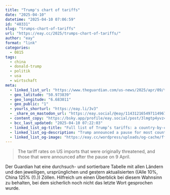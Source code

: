 ```yaml
---
title: "Trump's chart of tariffs"
date: "2025-04-10"
datetime: "2025-04-10 07:06:59"
id: "40331"
slug: "trumps-chart-of-tariffs"
url: "https://eay.cc/2025/trumps-chart-of-tariffs/"
author: "eay"
format: "link"
categories:
  - 0815
tags:
  - china
  - donald-trump
  - politik
  - usa
  - wirtschaft
meta:
  - linked_list_url: "https://www.theguardian.com/us-news/2025/apr/09/trump-tariffs-list-pause"
  - geo_latitude: "50.973839"
  - geo_longitude: "6.683011"
  - geo_public: "1"
  - yourls_shorturl: "https://eay.li/3v3"
  - _share_on_mastodon_url: "https://eay.social/@eay/114312165497114967"
  - content_copy: "https://bsky.app/profile/eay.social/post/3lmgtp4yvz42u"
  - bcc_last_updated: "2025-04-10 07:22:03"
  - linked_list_og-title: "Full list of Trump’s tariffs: a country-by-country look after the 90-day pause"
  - linked_list_og-description: "Trump announced a pause for most countries – except China whose tariffs he raised to 125%"
  - linked_list_og-image: "https://eay.cc/wordpress/uploads/og-cache/ffa7b8fedf99819942ff4742fb242722.webp"
---
```


> The tariff rates on US imports that were originally threatened, and those that were announced after the pause on 9 April.

Der Guardian hat eine durchsuch- und sortierbare Tabelle mit allen Ländern und den jeweiligen, ursprünglichen und gestern aktualisierten ((Alle 10%, China 125% (!).)) Zöllen. Hilfreich um einen Überblick bei diesem Wahnsinn zu behalten, bei dem sicherlich noch nicht das letzte Wort gesprochen wurde.
